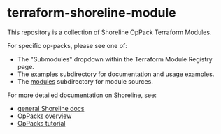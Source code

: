 # terraform-shoreline-module

This repository is a collection of Shoreline OpPack Terraform Modules.

For specific op-packs, please see one of:

  * The "Submodules" dropdown within the Terraform Module Registry page.
  * The [examples](https://github.com/shorelinesoftware/terraform-shoreline-modules/tree/main/examples/) subdirectory for documentation and usage examples.
  * The [modules](https://github.com/shorelinesoftware/terraform-shoreline-modules/tree/main/modules/) subdirectory for module sources.


For more detailed documentation on Shoreline, see:

  *  [general Shoreline docs](https://docs.shoreline.io/)
  *  [OpPacks overview](https://docs.shoreline.io/op/packs)
  *  [OpPacks tutorial](https://docs.shoreline.io/op/packs/tutorial)
